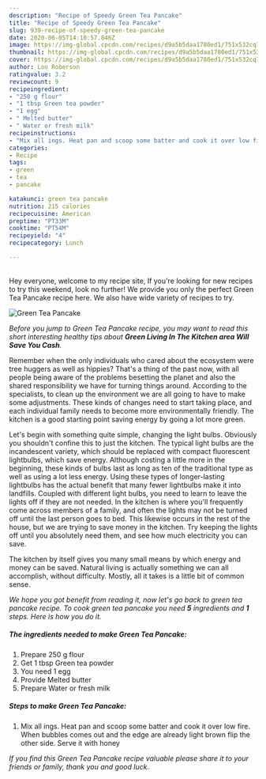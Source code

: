 ```yaml
---
description: "Recipe of Speedy Green Tea Pancake"
title: "Recipe of Speedy Green Tea Pancake"
slug: 939-recipe-of-speedy-green-tea-pancake
date: 2020-06-05T14:10:57.846Z
image: https://img-global.cpcdn.com/recipes/d9a5b5daa1780ed1/751x532cq70/green-tea-pancake-recipe-main-photo.jpg
thumbnail: https://img-global.cpcdn.com/recipes/d9a5b5daa1780ed1/751x532cq70/green-tea-pancake-recipe-main-photo.jpg
cover: https://img-global.cpcdn.com/recipes/d9a5b5daa1780ed1/751x532cq70/green-tea-pancake-recipe-main-photo.jpg
author: Lou Roberson
ratingvalue: 3.2
reviewcount: 9
recipeingredient:
- "250 g flour"
- "1 tbsp Green tea powder"
- "1 egg"
- " Melted butter"
- " Water or fresh milk"
recipeinstructions:
- "Mix all ings. Heat pan and scoop some batter and cook it over low fire. When bubbles comes out and the edge are already light brown flip the other side. Serve it with honey"
categories:
- Recipe
tags:
- green
- tea
- pancake

katakunci: green tea pancake 
nutrition: 215 calories
recipecuisine: American
preptime: "PT33M"
cooktime: "PT54M"
recipeyield: "4"
recipecategory: Lunch

---
```

<br>
Hey everyone, welcome to my recipe site, If you're looking for new recipes to try this weekend, look no further! We provide you only the perfect Green Tea Pancake recipe here. We also have wide variety of recipes to try.
<br>


![Green Tea Pancake](https://img-global.cpcdn.com/recipes/d9a5b5daa1780ed1/751x532cq70/green-tea-pancake-recipe-main-photo.jpg)

<i>Before you jump to Green Tea Pancake recipe, you may want to read this short interesting healthy tips about 
<strong>Green Living In The Kitchen area Will Save You Cash</strong>.</i>
</br>

Remember when the only individuals who cared about the ecosystem were tree huggers as well as hippies? That's a thing of the past now, with all people being aware of the problems besetting the planet and also the shared responsibility we have for turning things around. According to the specialists, to clean up the environment we are all going to have to make some adjustments. These kinds of changes need to start taking place, and each individual family needs to become more environmentally friendly. The kitchen is a good starting point saving energy by going a lot more green.

Let's begin with something quite simple, changing the light bulbs. Obviously you shouldn't confine this to just the kitchen. The typical light bulbs are the incandescent variety, which should be replaced with compact fluorescent lightbulbs, which save energy. Although costing a little more in the beginning, these kinds of bulbs last as long as ten of the traditional type as well as using a lot less energy. Using these types of longer-lasting lightbulbs has the actual benefit that many fewer lightbulbs make it into landfills. Coupled with different light bulbs, you need to learn to leave the lights off if they are not needed. In the kitchen is where you'll frequently come across members of a family, and often the lights may not be turned off until the last person goes to bed. This likewise occurs in the rest of the house, but we are trying to save money in the kitchen. Try keeping the lights off until you absolutely need them, and see how much electricity you can save.

The kitchen by itself gives you many small means by which energy and money can be saved. Natural living is actually something we can all accomplish, without difficulty. Mostly, all it takes is a little bit of common sense.


<i>We hope you got benefit from reading it, now let's go back to green tea pancake recipe. To cook green tea pancake you need <strong>5</strong> ingredients and <strong>1</strong> steps. Here is how you do it.
</i>

##### The ingredients needed to make Green Tea Pancake:

1. Prepare 250 g flour
1. Get 1 tbsp Green tea powder
1. You need 1 egg
1. Provide  Melted butter
1. Prepare  Water or fresh milk


##### Steps to make Green Tea Pancake:

1. Mix all ings. Heat pan and scoop some batter and cook it over low fire. When bubbles comes out and the edge are already light brown flip the other side. Serve it with honey


<i>If you find this Green Tea Pancake recipe valuable please share it to your friends or family, thank you and good luck.</i>
